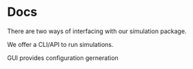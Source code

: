# Docs

There are two ways of interfacing with our simulation package.

We offer a CLI/API to run simulations.&#x20;

GUI provides configuration gerneration
